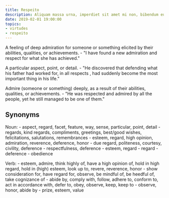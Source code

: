 ```yaml
---
title: Respeito
description: Aliquam massa urna, imperdiet sit amet mi non, bibendum euismod est.
date: 2019-02-01 19:00:00
topics: 
- virtudes
- respeito
---
```


A feeling of deep admiration for someone or something elicited by their abilities, qualities, or achievements.
	- "I have found a new admiration and respect for what she has achieved."

A particular aspect, point, or detail.
	- "He discovered that defending what his father had worked for, in all respects , had suddenly become the most important thing in his life."

Admire (someone or something) deeply, as a result of their abilities, qualities, or achievements.
	- "He was respected and admired by all the people, yet he still managed to be one of them."

## Synonyms
Noun:
	- aspect, regard, facet, feature, way, sense, particular, point, detail
	- regards, kind regards, compliments, greetings, best/good wishes, felicitations, salutations, remembrances
	- esteem, regard, high opinion, admiration, reverence, deference, honor
	- due regard, politeness, courtesy, civility, deference
	- respectfulness, deference
	- esteem, regard
	- regard
	- deference
	- obedience

Verb:
	- esteem, admire, think highly of, have a high opinion of, hold in high regard, hold in (high) esteem, look up to, revere, reverence, honor
	- show consideration for, have regard for, observe, be mindful of, be heedful of, take cognizance of
	- abide by, comply with, follow, adhere to, conform to, act in accordance with, defer to, obey, observe, keep, keep to
	- observe, honor, abide by
	- prize, esteem, value

